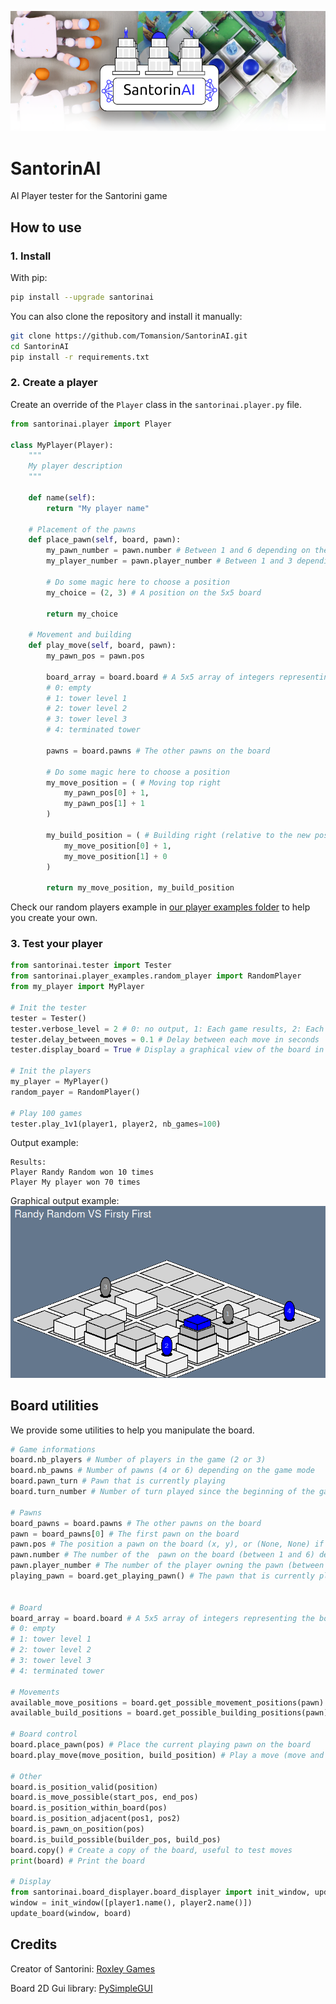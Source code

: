 ![Graphical output example](./images/headban.png)

# SantorinAI
AI Player tester for the Santorini game

## How to use
### 1. Install

With pip:
```bash
pip install --upgrade santorinai
```

You can also clone the repository and install it manually:
```bash
git clone https://github.com/Tomansion/SantorinAI.git
cd SantorinAI
pip install -r requirements.txt
```

### 2. Create a player

Create an override of the `Player` class in the `santorinai.player.py` file.

```python
from santorinai.player import Player

class MyPlayer(Player):
    """
    My player description
    """

    def name(self):
        return "My player name"

    # Placement of the pawns
    def place_pawn(self, board, pawn):
        my_pawn_number = pawn.number # Between 1 and 6 depending on the game mode
        my_player_number = pawn.player_number # Between 1 and 3 depending on the game mode

        # Do some magic here to choose a position
        my_choice = (2, 3) # A position on the 5x5 board

        return my_choice

    # Movement and building
    def play_move(self, board, pawn):
        my_pawn_pos = pawn.pos

        board_array = board.board # A 5x5 array of integers representing the board
        # 0: empty
        # 1: tower level 1
        # 2: tower level 2
        # 3: tower level 3
        # 4: terminated tower

        pawns = board.pawns # The other pawns on the board

        # Do some magic here to choose a position
        my_move_position = ( # Moving top right
            my_pawn_pos[0] + 1, 
            my_pawn_pos[1] + 1
        ) 

        my_build_position = ( # Building right (relative to the new position)
            my_move_position[0] + 1, 
            my_move_position[1] + 0
        ) 

        return my_move_position, my_build_position
```

Check our random players example in [our player examples folder](./santorinai/player_examples/)  to help you create your own.

### 3. Test your player

```python
from santorinai.tester import Tester
from santorinai.player_examples.random_player import RandomPlayer
from my_player import MyPlayer

# Init the tester
tester = Tester()
tester.verbose_level = 2 # 0: no output, 1: Each game results, 2: Each move summary
tester.delay_between_moves = 0.1 # Delay between each move in seconds
tester.display_board = True # Display a graphical view of the board in a window

# Init the players
my_player = MyPlayer()
random_payer = RandomPlayer()

# Play 100 games
tester.play_1v1(player1, player2, nb_games=100)
```
Output example:
```
Results:
Player Randy Random won 10 times
Player My player won 70 times
```
Graphical output example:
![Graphical output example](./images/board_image.png)

## Board utilities
We provide some utilities to help you manipulate the board.

```python
# Game informations
board.nb_players # Number of players in the game (2 or 3)
board.nb_pawns # Number of pawns (4 or 6) depending on the game mode
board.pawn_turn # Pawn that is currently playing
board.turn_number # Number of turn played since the beginning of the game

# Pawns
board_pawns = board.pawns # The other pawns on the board
pawn = board_pawns[0] # The first pawn on the board
pawn.pos # The position a pawn on the board (x, y), or (None, None) if it is not placed yet
pawn.number # The number of the  pawn on the board (between 1 and 6) depending on the game mode
pawn.player_number # The number of the player owning the pawn (between 1 and 3) depending on the game mode
playing_pawn = board.get_playing_pawn() # The pawn that is currently playing


# Board
board_array = board.board # A 5x5 array of integers representing the board
# 0: empty
# 1: tower level 1
# 2: tower level 2
# 3: tower level 3
# 4: terminated tower

# Movements
available_move_positions = board.get_possible_movement_positions(pawn)
available_build_positions = board.get_possible_building_positions(pawn)

# Board control
board.place_pawn(pos) # Place the current playing pawn on the board
board.play_move(move_position, build_position) # Play a move (move and build) with the current playing pawn

# Other
board.is_position_valid(position)
board.is_move_possible(start_pos, end_pos)
board.is_position_within_board(pos)
board.is_position_adjacent(pos1, pos2)
board.is_pawn_on_position(pos)
board.is_build_possible(builder_pos, build_pos)
board.copy() # Create a copy of the board, useful to test moves
print(board) # Print the board

# Display
from santorinai.board_displayer.board_displayer import init_window, update_board
window = init_window([player1.name(), player2.name()])
update_board(window, board)
```

## Credits

Creator of Santorini: [Roxley Games](https://roxley.com/)

Board 2D Gui library: [PySimpleGUI](https://www.pysimplegui.org/en/latest/)
